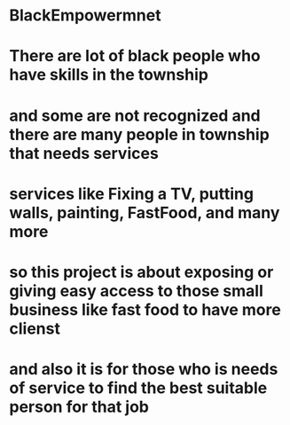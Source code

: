 # BlackEmpowermnet

# There are lot of black people who have skills in the township
# and some are not recognized and there are many people in township that needs services
# services like Fixing a TV, putting walls, painting, FastFood, and many more

# so this project is about exposing or giving easy access to those small business like fast food to have more clienst
# and also it is for those who is needs of service to find the best suitable person for that job

